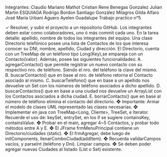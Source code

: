Integrantes:
 Claudio Mariano Mathot
 Cristian Rene Benegas Gonzalez
 Julian Martin ESQUIAGA
 Rodrigo Bordon
 Santiago González
 Milagros Gilda Alfaro
 José María Urbani
 Aguero Ayelen Guadalupe
Trabajo practico n°5

✓ Resolver, y subir el proyecto a un repositorio GitHub. Los integrantes deben estar como colaboradores,
uno ó más commit cada uno. En la tarea detalle: apellido, nombre de todos los integrantes del equipo.
Una clase Directorio telefónico posee una lista de Contactos de los que interesa conocer
su DNI, nombre, apellido, Ciudad y dirección. El Directorio, cuenta con un TreeMap de un teléfono
tipo Long(Key),se empareja con un Contacto(valor). Además, posee las siguientes funcionalidades:
A. agregarContacto() que permite registrar un nuevo contacto con su respectivo nro. de
teléfono. Siendo el nro. del teléfono la clave del mismo.
B. buscarContacto() que en base al nro. de teléfono retorna el Contacto asociado al mismo.
C. buscarTeléfono() que en base a un apellido nos devuelve un Set<Long> con los números
de teléfono asociados a dicho apellido.
D. buscarContactos() que en base a una ciudad nos devuelve un ArrayList con los
Contactos asociados a dicha ciudad.
E. borrarContacto() que en base al número de teléfono elimina el contacto del directorio.
❖ Importante: Armar el modelo de clases UML representado las clases necesarias.
❖ Implementar en java con TreeMap<Long, Cliente>, TreeSet, e Iterator. Recuerde el uso de:
keySet, entrySet, en los if se sugiere containsKey, containsValue.
❖ Probar en el main, agregar 4~5 Contactos, y probar todo métodos entre A y E.
❖ El JFrame frmMenuPrincipal contiene un Directorio/ciudades (static).
❖ El frmAgregar, debe luego de initComponents, llenarComboCiudad(addItem).
❖ Recuerda validarCampos vacíos, y parseInt (teléfono y Dni). Limpiar campos.
❖ Se deben poder agregar nuevas Ciudades al listado (List o Set) existente.
